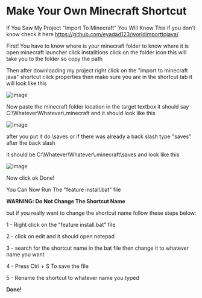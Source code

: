 # Make Your Own Minecraft Shortcut

If You Saw My Project "Import To Minecraft" You Will Know This if you don't know check it here https://github.com/eyadad123/worldimporttojava/

First! You have to know where is your minecraft folder to know where it is open minecraft launcher click installtions click on the folder icon this will take you to the folder so copy the path 

Then after downloading my project right click on the "import to minecraft java" shortcut click properties then make sure you are in the shortcut tab it will look like this

![image](https://github.com/eyadad123/Make-Your-Own/assets/113161582/ff9a4264-739f-4054-b620-33b264fafc7f)

Now paste the minecraft folder location in the target textbox it should say C:\Whatever\Whatever\\.minecraft and it should look like this 

![image](https://github.com/eyadad123/Make-Your-Own/assets/113161582/1709b920-e0f8-4d78-b271-fb3e35e644fb)


after you put it do \saves or if there was already a back slash type "saves" after the back slash

it should be C:\Whatever\Whatever\\.minecraft\saves and look like this

![image](https://github.com/eyadad123/Make-Your-Own/assets/113161582/8bbb4b5e-2407-4b37-a402-3fbd31ec257d)



Now click ok Done!

You Can Now Run The "feature install.bat" file 

**WARNING: Do Not Change The Shortcut Name**

but if you really want to change the shortcut name follow these steps below:

1 - Right click on the "feature install.bat" file

2 - click on edit and it should open notepad

3 - search for the shortcut name in the bat file then change it to whatever name you want

4 - Press Ctrl + S To save the file

5 - Rename the shortcut to whatever name you typed

**Done!**
